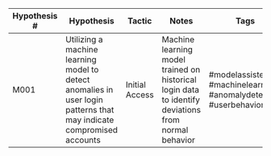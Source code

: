 | Hypothesis # | Hypothesis                                                                                     | Tactic                       | Notes                                     | Tags                                   |
|--------------|------------------------------------------------------------------------------------------------|------------------------------|-------------------------------------------|----------------------------------------|
| M001         | Utilizing a machine learning model to detect anomalies in user login patterns that may indicate compromised accounts | Initial Access            | Machine learning model trained on historical login data to identify deviations from normal behavior | #modelassisted #machinelearning #anomalydetection #userbehavior |
